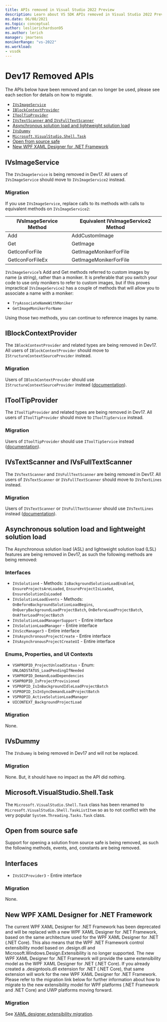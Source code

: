 ```yaml
---
title: APIs removed in Visual Studio 2022 Preview
description: Learn about VS SDK APIs removed in Visual Studio 2022 Preview, for extension authors updating their extensions to work with Visual Studio 2022 Preview.
ms.date: 06/08/2021
ms.topic: conceptual
author: leslierichardson95
ms.author: lerich
manager: jmartens
monikerRange: "vs-2022"
ms.workload:
- vssdk
---
```

# Dev17 Removed APIs

The APIs below have been removed and can no longer be used, please see each section for details on how to migrate.

* [`IVsImageService`](#IVsImageService)
* [`IBlockContextProvider`](#IBlockContextProvider)
* [`IToolTipProvider`](#IToolTipProvider)
* [`IVsTextScanner` and `IVsFullTextScanner`](#IVsTextScanner-and-IVsFullTextScanner)
* [Asynchronous solution load and lightweight solution load](#Asynchronous-solution-load-and-lightweight-solution-load)
* [`IVsDummy`](#IvSDummy)
* [`Microsoft.VisualStudio.Shell.Task`](#Task)
* [Open from source safe](#Open-from-source-safe)
* [New WPF XAML Designer for .NET Framework](#new-wpf-xaml-designer-for-net-framework)

## IVsImageService

The `IVsImageService` is being removed in Dev17. All users of `IVsImageService` should move to `IVsImageService2` instead.

### Migration
If you use `IVsImageService`, replace calls to its methods with calls to equivalent methods on `IVsImageService2`:

| **IVsImageService Method** | **Equivalent IVsImageService2 Method** |
|----------------------------|----------------------------------------|
| Add                        | AddCustomImage                         |
| Get                        | GetImage                               |
| GetIconForFile             | GetImageMonikerForFile                 |
| GetIconForFileEx           | GetImageMonikerForFile                 |

`IVsImageService`’s Add and Get methods referred to custom images by name (a string), rather than a moniker.  It is preferable that you switch your code to use only monikers to refer to custom images, but if this proves impractical `IVsImageService2` has a couple of methods that will allow you to associate a name with a moniker:

* `TryAssociateNameWithMoniker`
* `GetImageMonikerForName`

Using those two methods, you can continue to reference images by name.

## IBlockContextProvider

The `IBlockContextProvider` and related types are being removed in Dev17. All users of `IBlockContextProvider` should move to `IStructureContextSourceProvider` instead.

### Migration

Users of `IBlockContextProvider` should use `IStructureContextSourceProvider` instead ([documentation](/dotnet/api/microsoft.visualstudio.text.adornments.istructurecontextsourceprovider)).

## IToolTipProvider

The `IToolTipProvider` and related types are being removed in Dev17. All users of `IToolTipProvider` should move to `IToolTipService` instead.

### Migration

Users of `IToolTipProvider` should use `IToolTipService` instead ([documentation](/dotnet/api/microsoft.visualstudio.text.adornments.itooltipservice)).

## IVsTextScanner and IVsFullTextScanner

The `IVsTextScanner` and `IVsFullTextScanner` are being removed in Dev17. All users of `IVsTextScanner` or `IVsFullTextScanner` should move to `IVsTextLines` instead.

### Migration

Users of `IVsTextScanner` or `IVsFullTextScanner` should use `IVsTextLines` instead ([documentation](/dotnet/apimicrosoft.visualstudio.textmanager.interop.ivstextlines.getlinetext)).

## Asynchronous solution load and lightweight solution load

The Asynchronous solution load (ASL) and lightweight solution load (LSL) features are being removed in Dev17, as such the following methods are being removed:

### Interfaces

* `IVsSolution4` - Methods: `IsBackgroundSolutionLoadEnabled`, `EnsureProjectsAreLoaded`, `EnsureProjectIsLoaded`, `EnsureSolutionIsLoaded`
* `IVsSolutionLoadEvents` - Methods: `OnBeforeBackgroundSolutionLoadBegins`, `OnQueryBackgroundLoadProjectBatch`, `OnBeforeLoadProjectBatch`, `OnAfterLoadProjectBatch`
* `IVsSolutionLoadManagerSupport` - Entire interface
* `IVsSolutionLoadManager` - Entire interface
* `IVsSccManager3`  - Entire interface
* `IVsAsynchronousProjectCreate` - Entire interface
* `IVsAsynchronousProjectCreateUI` - Entire interface

### Enums, Properties, and UI Contexts

* `VSHPROPID_ProjectUnloadStatus` - Enum: `UNLOADSTATUS_LoadPendingIfNeeded`
* `VSHPROPID_DemandLoadDependencies`
* `VSHPROPID_IsProjectProvisioned`
* `VSPROPID_IsInBackgroundIdleLoadProjectBatch`
* `VSPROPID_IsInSyncDemandLoadProjectBatch`
* `VSPROPID_ActiveSolutionLoadManager`
* `UICONTEXT_BackgroundProjectLoad`

### Migration

None.

## IVsDummy

The `IVsDummy` is being removed in Dev17 and will not be replaced. 

### Migration

None. But, it should have no impact as the API did nothing.

## Microsoft.VisualStudio.Shell.Task

The `Microsoft.VisualStudio.Shell.Task` class has been renamed to `Microsoft.VisualStudio.Shell.TaskListItem`
so as to not conflict with the very popular `System.Threading.Tasks.Task` class.

## Open from source safe

Support for opening a solution from source safe is being removed, as such the following methods, events, and, constants are being removed.

## Interfaces

* `IVsSCCProvider3` - Entire interface

### Migration

None.

## New WPF XAML Designer for .NET Framework

The current WPF XAML Designer for .NET Framework has been deprecated and will be replaced with a new WPF XAML Designer for .NET Framework, based on the same architecture used for the WPF XAML Designer for .NET (.NET Core). This also means that the WPF .NET Framework control extensibility model based on .design.dll and Microsoft.Windows.Design.Extensibility is no longer supported. The new WPF XAML Designer for .NET Framework will provide the same extensibility model as the WPF XAML Designer for .NET (.NET Core). If you already created a .designtools.dll extension for .NET (.NET Core), that same extension will work for the new WPF XAML Designer for .NET Framework. Please refer to the migration link below for further information about how to migrate to the new extensibility model for WPF platforms (.NET Framework and .NET Core) and UWP platforms moving forward. 

### Migration

See [XAML designer extensibility migration](https://github.com/microsoft/xaml-designer-extensibility/blob/main/documents/xaml-designer-extensibility-migration.md).
